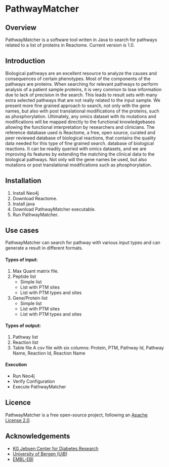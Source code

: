 PathwayMatcher
======

## Overview

PathwayMatcher is a software tool writen in Java to search for pathways related to a list of proteins in Reactome. Current version is 1.0.

## Introduction

Biological pathways are an excellent resource to analyze the causes and consequences of certain phenotypes. Most of the components of the pathways are proteins. When searching for relevant pathways to perform analysis of a patient sample proteins, it is very common to lose information due to lack of precision in the search. This leads to result sets with many extra selected pathways that are not really related to the input sample.  We present more fine grained approach to search, not only with the gene names, but also with post translational modifications of the proteins, such as phosphorylation. Ultimately, any omics dataset with its mutations and modifications will be mapped directly to the functional knowledgebases allowing the functional interpretation by researchers and clinicians. The reference database used is Reactome, a free, open source, curated and peer reviewed database of biological reactions, that contains the quality data needed for this type of fine grained search.
 database of biological reactions. It can be readily queried with omics datasets, and we are improving its features by extending the matching the clinical data to the biological pathways. 
Not only will the gene names be used, but also mutations or post translational modifications such as phosphorylation. 

## Installation

1. Install Neo4j
1. Download Reactome.
1. Install java 
1. Download PathwayMatcher executable.
1. Run PathwayMatcher.

## Use cases

PathwayMatcher can search for pathway with various input types and can generate a result in different formats. 

#### Types of input:

1. Max Quant matrix file.
1. Peptide list
    * Simple list
    * List with PTM sites
    * List with PTM types and sites
1. Gene/Protein list
    * Simple list
    * List with PTM sites
    * List with PTM types and sites


#### Types of output:

1. Pathway list
1. Reaction list
1. Table file
A csv file with six columns: Protein, PTM, Pathway Id, Pathway Name, Reaction Id, Reaction Name

#### Execution

* Run Neo4j
* Verify Configuration
* Execute PathwayMatcher

[//]: # (## Examples)



[//]: # (## Configuration)



[//]: # (## Modify and contribute)



## Licence

PathwayMatcher is a free open-source project, following an [Apache License 2.0](https://github.com/LuisFranciscoHS/PathwaySearch/blob/master/LICENSE.txt "Apache Licence"). 

## Acknowledgements

* [KG Jebsen Center for Diabetes Research](http://www.uib.no/en/diabetes "KG Jebsen Center for Diabetes Research Homepage")
* [University of Bergen (UiB)](http://www.uib.no/en "UiB's Homepage")
* [EMBL-EBI](http://www.ebi.ac.uk/ "EBI's Homepage")

[//]: # (## Cites)
